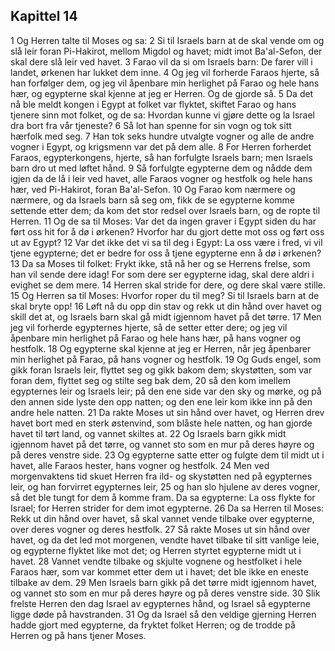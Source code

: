 ## Kapittel 14

1 Og Herren talte til Moses og sa:
2 Si til Israels barn at de skal vende om og slå leir foran Pi-Hakirot, mellom Migdol og havet; midt imot Ba'al-Sefon, der skal dere slå leir ved havet.
3 Farao vil da si om Israels barn: De farer vill i landet, ørkenen har lukket dem inne.
4 Og jeg vil forherde Faraos hjerte, så han forfølger dem, og jeg vil åpenbare min herlighet på Farao og hele hans hær, og egypterne skal kjenne at jeg er Herren. Og de gjorde så.
5 Da det nå ble meldt kongen i Egypt at folket var flyktet, skiftet Farao og hans tjenere sinn mot folket, og de sa: Hvordan kunne vi gjøre dette og la Israel dra bort fra vår tjeneste?
6 Så lot han spenne for sin vogn og tok sitt hærfolk med seg.
7 Han tok seks hundre utvalgte vogner og alle de andre vogner i Egypt, og krigsmenn var det på dem alle.
8 For Herren forherdet Faraos, egypterkongens, hjerte, så han forfulgte Israels barn; men Israels barn dro ut med løftet hånd.
9 Så forfulgte egypterne dem og nådde dem igjen da de lå i leir ved havet, alle Faraos vogner og hestfolk og hele hans hær, ved Pi-Hakirot, foran Ba'al-Sefon.
10 Og Farao kom nærmere og nærmere, og da Israels barn så seg om, fikk de se egypterne komme settende etter dem; da kom det stor redsel over Israels barn, og de ropte til Herren.
11 Og de sa til Moses: Var det da ingen graver i Egypt siden du har ført oss hit for å dø i ørkenen? Hvorfor har du gjort dette mot oss og ført oss ut av Egypt?
12 Var det ikke det vi sa til deg i Egypt: La oss være i fred, vi vil tjene egypterne; det er bedre for oss å tjene egypterne enn å dø i ørkenen?
13 Da sa Moses til folket: Frykt ikke, stå nå her og se Herrens frelse, som han vil sende dere idag! For som dere ser egypterne idag, skal dere aldri i evighet se dem mere.
14 Herren skal stride for dere, og dere skal være stille.
15 Og Herren sa til Moses: Hvorfor roper du til meg? Si til Israels barn at de skal bryte opp!
16 Løft nå du opp din stav og rekk ut din hånd over havet og skill det at, og Israels barn skal gå midt igjennom havet på det tørre.
17 Men jeg vil forherde egypternes hjerte, så de setter etter dere; og jeg vil åpenbare min herlighet på Farao og hele hans hær, på hans vogner og hestfolk.
18 Og egypterne skal kjenne at jeg er Herren, når jeg åpenbarer min herlighet på Farao, på hans vogner og hestfolk.
19 Og Guds engel, som gikk foran Israels leir, flyttet seg og gikk bakom dem; skystøtten, som var foran dem, flyttet seg og stilte seg bak dem,
20 så den kom imellem egypternes leir og Israels leir; på den ene side var den sky og mørke, og på den annen side lyste den opp natten; og den ene leir kom ikke inn på den andre hele natten.
21 Da rakte Moses ut sin hånd over havet, og Herren drev havet bort med en sterk østenvind, som blåste hele natten, og han gjorde havet til tørt land, og vannet skiltes at.
22 Og Israels barn gikk midt igjennom havet på det tørre, og vannet sto som en mur på deres høyre og på deres venstre side.
23 Og egypterne satte etter og fulgte dem til midt ut i havet, alle Faraos hester, hans vogner og hestfolk.
24 Men ved morgenvaktens tid skuet Herren fra ild- og skystøtten ned på egypternes leir, og han forvirret egypternes leir,
25 og han slo hjulene av deres vogner, så det ble tungt for dem å komme fram. Da sa egypterne: La oss flykte for Israel; for Herren strider for dem imot egypterne.
26 Da sa Herren til Moses: Rekk ut din hånd over havet, så skal vannet vende tilbake over egypterne, over deres vogner og deres hestfolk.
27 Så rakte Moses ut sin hånd over havet, og da det led mot morgenen, vendte havet tilbake til sitt vanlige leie, og egypterne flyktet like mot det; og Herren styrtet egypterne midt ut i havet.
28 Vannet vendte tilbake og skjulte vognene og hestfolket i hele Faraos hær, som var kommet etter dem ut i havet; det ble ikke en eneste tilbake av dem.
29 Men Israels barn gikk på det tørre midt igjennom havet, og vannet sto som en mur på deres høyre og på deres venstre side.
30 Slik frelste Herren den dag Israel av egypternes hånd, og Israel så egypterne ligge døde på havstranden.
31 Og da Israel så den veldige gjerning Herren hadde gjort med egypterne, da fryktet folket Herren; og de trodde på Herren og på hans tjener Moses.

